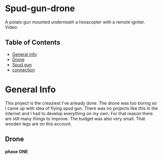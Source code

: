 # Spud-gun-drone
A potato gun mounted underneath a hexacopter with a remote igniter.
Video:

## Table of Contents
* [General info](#general-info)
* [Drone](#drone)
* [Spud gun](#spud-gun)
* [connection](#connection)

# General Info
This project is the creaziest I've arleady done. The drone was too boring so I came up with idea of flying spud gun. There was no projects like this in the internet and I had to develop everything on my own. For that reason there are still many things to improve. The budget was also very small. That wooden legs are on this account.

## Drone
#### phase ONE



